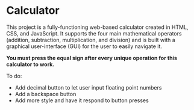 # Calculator

This project is a fully-functioning web-based calculator created in HTML, CSS, and JavaScript. It supports the four main mathematical operators (addition, subtraction, multiplication, and division) and is built with a graphical user-interface (GUI) for the user to easily navigate it.

**You must press the equal sign after every unique operation for this calculator to work.**

To do:
- Add decimal button to let user input floating point numbers
- Add a backspace button
- Add more style and have it respond to button presses